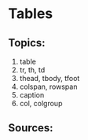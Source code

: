 # Tables

## Topics:

1. table
2. tr, th, td
3. thead, tbody, tfoot
4. colspan, rowspan
5. caption
6. col, colgroup


## Sources:
